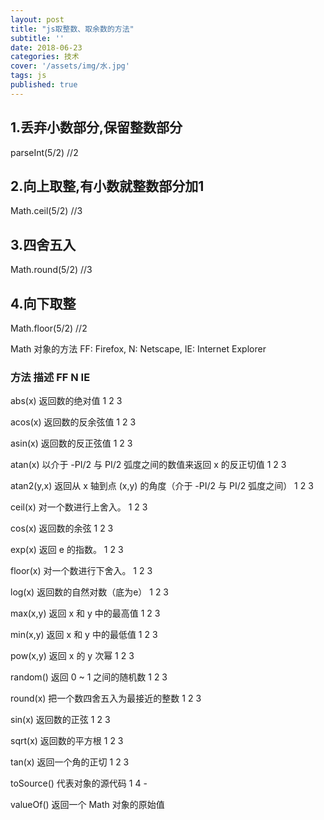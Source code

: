 ```yaml
---
layout: post
title: "js取整数、取余数的方法"
subtitle: ''
date: 2018-06-23
categories: 技术
cover: '/assets/img/水.jpg'
tags: js
published: true
---
```



## 1.丢弃小数部分,保留整数部分

parseInt(5/2)  //2

## 2.向上取整,有小数就整数部分加1

 Math.ceil(5/2)  //3

## 3.四舍五入

Math.round(5/2)  //3

## 4.向下取整

 Math.floor(5/2)  //2

Math 对象的方法
FF: Firefox, N: Netscape, IE: Internet Explorer

### 方法 描述 FF N IE

abs(x) 返回数的绝对值 1 2 3

acos(x) 返回数的反余弦值 1 2 3

asin(x) 返回数的反正弦值 1 2 3

atan(x) 以介于 -PI/2 与 PI/2 弧度之间的数值来返回 x 的反正切值 1 2 3

atan2(y,x) 返回从 x 轴到点 (x,y) 的角度（介于 -PI/2 与 PI/2 弧度之间） 1 2 3

ceil(x) 对一个数进行上舍入。 1 2 3

cos(x) 返回数的余弦 1 2 3

exp(x) 返回 e 的指数。 1 2 3

floor(x) 对一个数进行下舍入。 1 2 3

log(x) 返回数的自然对数（底为e） 1 2 3

max(x,y) 返回 x 和 y 中的最高值 1 2 3

min(x,y) 返回 x 和 y 中的最低值 1 2 3

pow(x,y) 返回 x 的 y 次幂 1 2 3

random() 返回 0 ~ 1 之间的随机数 1 2 3

round(x) 把一个数四舍五入为最接近的整数 1 2 3

sin(x) 返回数的正弦 1 2 3

sqrt(x) 返回数的平方根 1 2 3

tan(x) 返回一个角的正切 1 2 3

toSource() 代表对象的源代码 1 4 -

valueOf() 返回一个 Math 对象的原始值

